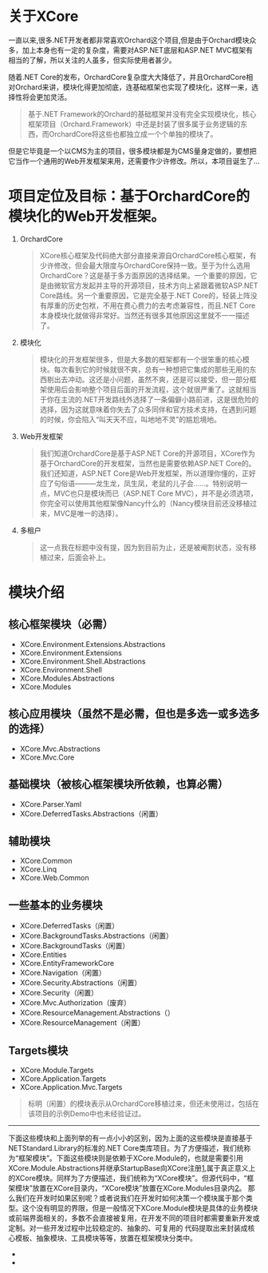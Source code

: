 # 关于XCore
一直以来,很多.NET开发者都非常喜欢Orchard这个项目,但是由于Orchard模块众多，加上本身也有一定的复杂度，需要对ASP.NET底层和ASP.NET MVC框架有相当的了解，所以关注的人虽多，但实际使用者甚少。  

随着.NET Core的发布，OrchardCore复杂度大大降低了，并且OrchardCore相对Orchard来讲，模块化得更加彻底，连基础框架也实现了模块化，这样一来，选择性将会更加灵活。 

>  基于.NET Framework的Orchard的基础框架并没有完全实现模块化，核心框架项目（Orchard.Framework）中还是封装了很多属于业务逻辑的东西，而OrchardCore将这些也都独立成一个个单独的模块了。

但是它毕竟是一个以CMS为主的项目，很多模块都是为CMS量身定做的，要想把它当作一个通用的Web开发框架来用，还需要作少许修改。所以，本项目诞生了...  

# 项目定位及目标：基于**OrchardCore**的**模块化**的**Web开发框架**。

  1. OrchardCore
     >  XCore核心框架及代码绝大部分直接来源自OrchardCore核心框架，有少许修改，但会最大限度与OrchardCore保持一致。至于为什么选用OrchardCore？这是基于多方面原因的选择结果。一个重要的原因，它是由微软官方发起并主导的开源项目，技术方向上紧跟着微软ASP.NET Core路线。另一个重要原因，它是完全基于.NET Core的，轻装上阵没有厚重的历史包袱，不用在费心费力的去考虑兼容性，而且.NET Core本身模块化就做得非常好。当然还有很多其他原因这里就不一一描述了。
    
  2. 模块化
     >  模块化的开发框架很多，但是大多数的框架都有一个很笨重的核心模块。每次看到它的时候就很不爽，总有一种想把它集成的那些无用的东西剔出去冲动。这还是小问题，虽然不爽，还是可以接受，但一部分框架使用后会影响整个项目后面的开发流程，这个就很严重了。这就相当于你在主流的.NET开发路线外选择了一条偏僻小路前进，这是很危险的选择，因为这就意味着你失去了众多同伴和官方技术支持，在遇到问题的时候，你会陷入“叫天天不应，叫地地不灵”的尴尬境地。

  3. Web开发框架
     >  我们知道OrchardCore是基于ASP.NET Core的开源项目，XCore作为基于OrchardCore的开发框架，当然也是需要依赖ASP.NET Core的。我们还知道，ASP.NET Core是Web开发框架，所以道理你懂的，正好应了句俗语———龙生龙，凤生凤，老鼠的儿子会......。特别说明一点，MVC也只是模块而已（ASP.NET Core MVC），并不是必须选项，你完全可以使用其他框架像Nancy什么的（Nancy模块目前还没移植过来，MVC是唯一的选择）。

  4. 多租户
     >  这一点我在标题中没有提，因为到目前为止，还是被阉割状态，没有移植过来，后面会补上。

# 模块介绍
## 核心框架模块（必需）
* XCore.Environment.Extensions.Abstractions
* XCore.Environment.Extensions
* XCore.Environment.Shell.Abstractions
* XCore.Environment.Shell
* XCore.Modules.Abstractions
* XCore.Modules
## 核心应用模块（虽然不是必需，但也是多选一或多选多的选择）
* XCore.Mvc.Abstractions
* XCore.Mvc.Core
## 基础模块（被核心框架模块所依赖，也算必需）
* XCore.Parser.Yaml
* XCore.DeferredTasks.Abstractions（闲置）
## 辅助模块
* XCore.Common
* XCore.Linq
* XCore.Web.Common
## 一些基本的业务模块
* XCore.DeferredTasks（闲置）
* XCore.BackgroundTasks.Abstractions（闲置）
* XCore.BackgroundTasks（闲置）
* XCore.Entities
* XCore.EntityFrameworkCore
* XCore.Navigation（闲置）
* XCore.Security.Abstractions（闲置）
* XCore.Security（闲置）
* XCore.Mvc.Authorization（废弃）
* XCore.ResourceManagement.Abstractions（）
* XCore.ResourceManagement（闲置）
## Targets模块
* XCore.Module.Targets
* XCore.Application.Targets
* XCore.Application.Mvc.Targets

> 标明（闲置）的模块表示从OrchardCore移植过来，但还未使用过，包括在该项目的示例Demo中也未经验证过。
- - - -
下面这些模块和上面列举的有一点小小的区别，因为上面的这些模块是直接基于NETStandard.Library的标准的.NET Core类库项目。为了方便描述，我们统称为“框架模块”。下面这些模块则是依赖于XCore.Module的，也就是需要引用XCore.Module.Abstractions并继承StartupBase向XCore注册[1],属于真正意义上的XCore模块。同样为了方便描述，我们统称为“XCore模块”。但源代码中，“框架模块”放置在XCore目录内，“XCore模块”放置在XCore.Modules目录内[2]。
那么我们在开发时如果区别呢？或者说我们在开发时如何决策一个模块属于那个类型。这个没有明显的界限，但是一般情况下XCore.Module模块是具体的业务模块或前端界面相关的，多数不会直接被复用，在开发不同的项目时都需要重新开发或定制。对一些开发过程中比较稳定的、抽象的、可复用的
代码提取出来封装成核心模板、抽象模块、工具模块等等，放置在框架模块分类中。



* [1]:XCore内置了一个专用的模块XCore.Module.Targets来用于模块开发，在引用XCore.Module.Abstractions的同时也处理一些MSBuild相关的东西，所以实际开发时直接引用XCore.Module.Targets就可以了。
* [2]:并不是一定要这么放，只是为了源码风格统一个约定而已。当然也不可能把所有模块全塞到这两个目录内，随着开发时间越来越长，项目越来越多，日积月垒会有很多模块，新添加一些目录来区分这些模块十分必要。这时候你可以用同样的命名方式新添加两个目录，一个用来放框架相关的，一个用来放业务相关的。命名方式参见源码的Demo，有两个名叫Demo和Demo.Modules目录。约定不带.Modules结尾的目录放置框架模块，带.Modules的用来放置业务模块。

